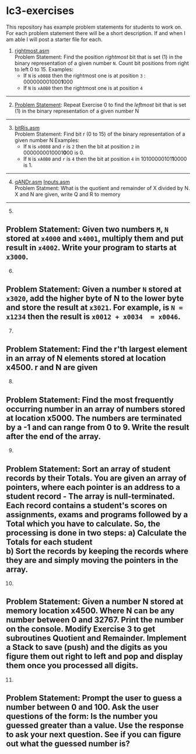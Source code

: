 # lc3-exercises
This repository has example problem statements for students to work on. For each problem statement there will be a short description. If and when I am able I will post a starter file for each.

1. [rightmost.asm](rightmost/rightmost.asm)  
Problem Statement: Find the position _rightmost_ bit that is set (1) in the binary representation of a given number `N`. Count bit positions from right to left 0 to 15.
Examples:
    * If `N` is `x0088` then the rightmost one is at position `3` : 000000001000**1**000
    * If `N` is `xA0B0` then the rightmost one is at position `4`
----
2.   <u>Problem Statement</u>: Repeat Exercise 0 to find the _leftmost_ bit that is set (1) in the binary representation of a given number N  
----
3.  [bitRis.asm](bitRis/bitRis.asm)  
Problem Statement: Find bit r (0 to 15) of the binary representation of a given number N
Examples:
    * If `N` is `x0088` and `r` is `2` then the bit at position `2` in 0000000010001**0**00 is 0.
    * If `N` is `xA0B0` and `r` is `4` then the bit at position `4` in 10100000101**1**0000 is 1.
----
4.  [qANDr.asm](qANDr/qANDr.asm) [Inputs.asm](qANDr/Inputs.asm)  
Problem Statment: What is the quotient and remainder of X divided by N. X and N are given, write Q and R to memory    
----
5. 
Problem Statement: Given two numbers `M`, `N` stored at `x4000` and `x4001`, multiply them and put result in `x4002`. Write your program to starts at `x3000`.
----
6. 
Problem Statement: Given a number `N` stored at `x3020`, add the __higher byte of N__ to the __lower byte__ and store the result at `x3021`. For example, is `N = x1234` then the result is `x0012 + x0034  = x0046`.     
----
7.    
Problem Statement: Find the r'th largest element in an array of N elements stored at location x4500. r and N are given  
----  
8.  
Problem Statement: Find the most frequently occurring number in an array of numbers stored at location x5000. The numbers are terminated by a -1 and can range from 0 to 9. Write the result after the end of the array.
----  
9. 
Problem Statement: Sort an array of student records by their Totals. You are given an array of pointers, where each pointer is an address to a student record - The array is null-terminated. Each record contains a student's scores on assignments, exams and programs followed by a Total which you have to calculate. So, the processing is done in two steps:   a) Calculate the Totals for each student  
b) Sort the records by keeping the records where they are and simply moving the pointers in the array.
----
10. 
Problem Statement: Given a number N stored at memory location x4500. Where N can be any number between 0 and 32767. Print the number on the console. Modify Exercise 3 to get subroutines Quotient and Remainder. Implement a Stack to save (push) and  the digits as you figure them out right to left and pop and display them once you processed all digits.
----
11. 
Problem Statement: Prompt the user to guess a number between 0 and 100. Ask the user questions of the form: Is the number you guessed greater than a value. Use the response to ask your next question. See if you can figure out what the guessed number is?
----
